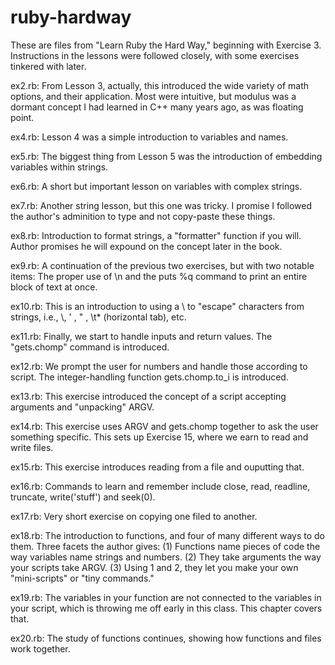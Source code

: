 # ruby-hardway
These are files from "Learn Ruby the Hard Way," beginning with Exercise 3. Instructions in the lessons were followed closely, with some exercises tinkered with later.

ex2.rb: From Lesson 3, actually, this introduced the wide variety of math options, and their application. Most were intuitive, but modulus was a dormant concept I had learned in C++ many years ago, as was floating point.

ex4.rb: Lesson 4 was a simple introduction to variables and names.

ex5.rb: The biggest thing from Lesson 5 was the introduction of embedding variables within strings.

ex6.rb: A short but important lesson on variables with complex strings. 

ex7.rb: Another string lesson, but this one was tricky. I promise I followed the author's adminition to type and not copy-paste these things.

ex8.rb: Introduction to format strings, a "formatter" function if you will. Author promises he will expound on the concept later in the book.

ex9.rb: A continuation of the previous two exercises, but with two notable items: The proper use of \n and the puts %q command to print an entire block of text at once.

ex10.rb: This is an introduction to using a \ to "escape" characters from strings, i.e., \\, \' , \" , \t* (horizontal tab), etc.

ex11.rb: Finally, we start to handle inputs and return values. The "gets.chomp" command is introduced.

ex12.rb: We prompt the user for numbers and handle those according to script. The integer-handling function gets.chomp.to_i is introduced. 
 
ex13.rb: This exercise introduced the concept of a script accepting arguments and "unpacking" ARGV.

ex14.rb: This exercise uses ARGV and gets.chomp together to ask the user something specific. This sets up Exercise 15, where we earn to read and write files. 

ex15.rb: This exercise introduces reading from a file and ouputting that. 

ex16.rb: Commands to learn and remember include close, read, readline, truncate, write('stuff') and seek(0).

ex17.rb: Very short exercise on copying one filed to another.

ex18.rb: The introduction to functions, and four of many different ways to do them. Three facets the author gives: (1) Functions name pieces of code the way variables name strings and numbers. (2) They take arguments the way your scripts take ARGV. (3) Using 1 and 2, they let you make your own "mini-scripts" or "tiny commands." 

ex19.rb: The variables in your function are not connected to the variables in your script, which is throwing me off early in this class. This chapter covers that.

ex20.rb: The study of functions continues, showing how functions and files work together.
